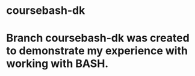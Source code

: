 # coursebash-dk
# Branch coursebash-dk was created to demonstrate my experience with working with BASH.

